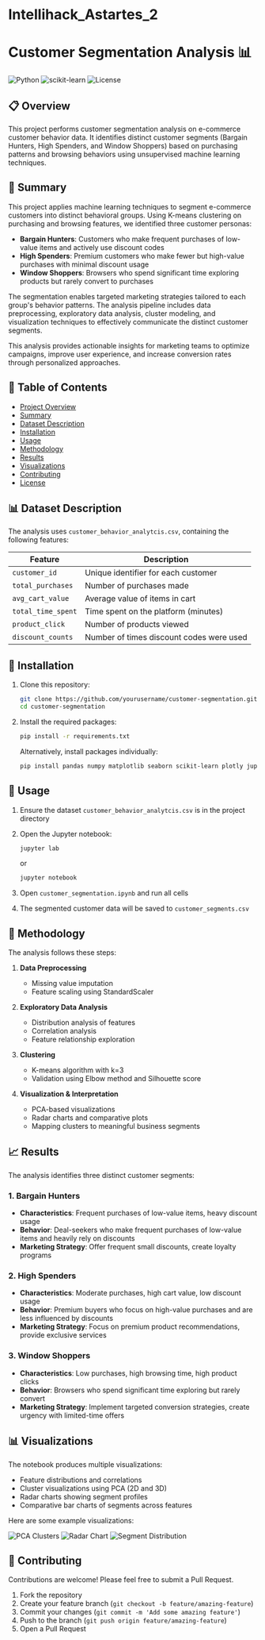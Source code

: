 # Intellihack_Astartes_2

# Customer Segmentation Analysis 📊

![Python](https://img.shields.io/badge/Python-3.6+-blue.svg)
![scikit-learn](https://img.shields.io/badge/scikit--learn-1.0+-orange.svg)
![License](https://img.shields.io/badge/License-MIT-green.svg)

## 📋 Overview

This project performs customer segmentation analysis on e-commerce customer behavior data. It identifies distinct customer segments (Bargain Hunters, High Spenders, and Window Shoppers) based on purchasing patterns and browsing behaviors using unsupervised machine learning techniques.

## 📝 Summary

This project applies machine learning techniques to segment e-commerce customers into distinct behavioral groups. Using K-means clustering on purchasing and browsing features, we identified three customer personas:

- **Bargain Hunters**: Customers who make frequent purchases of low-value items and actively use discount codes
- **High Spenders**: Premium customers who make fewer but high-value purchases with minimal discount usage
- **Window Shoppers**: Browsers who spend significant time exploring products but rarely convert to purchases

The segmentation enables targeted marketing strategies tailored to each group's behavior patterns. The analysis pipeline includes data preprocessing, exploratory data analysis, cluster modeling, and visualization techniques to effectively communicate the distinct customer segments.

This analysis provides actionable insights for marketing teams to optimize campaigns, improve user experience, and increase conversion rates through personalized approaches.

## 📑 Table of Contents

- [Project Overview](#overview)
- [Summary](#summary)
- [Dataset Description](#dataset-description)
- [Installation](#installation)
- [Usage](#usage)
- [Methodology](#methodology)
- [Results](#results)
- [Visualizations](#visualizations)
- [Contributing](#contributing)
- [License](#license)

## 📊 Dataset Description

The analysis uses `customer_behavior_analytcis.csv`, containing the following features:

| Feature | Description |
|---------|-------------|
| `customer_id` | Unique identifier for each customer |
| `total_purchases` | Number of purchases made |
| `avg_cart_value` | Average value of items in cart |
| `total_time_spent` | Time spent on the platform (minutes) |
| `product_click` | Number of products viewed |
| `discount_counts` | Number of times discount codes were used |

## 🔧 Installation

1. Clone this repository:
   ```bash
   git clone https://github.com/yourusername/customer-segmentation.git
   cd customer-segmentation
   ```

2. Install the required packages:
   ```bash
   pip install -r requirements.txt
   ```

   Alternatively, install packages individually:
   ```bash
   pip install pandas numpy matplotlib seaborn scikit-learn plotly jupyterlab
   ```

## 🚀 Usage

1. Ensure the dataset `customer_behavior_analytcis.csv` is in the project directory

2. Open the Jupyter notebook:
   ```bash
   jupyter lab
   ```
   or
   ```bash
   jupyter notebook
   ```

3. Open `customer_segmentation.ipynb` and run all cells

4. The segmented customer data will be saved to `customer_segments.csv`

## 🔬 Methodology

The analysis follows these steps:

1. **Data Preprocessing**
   - Missing value imputation
   - Feature scaling using StandardScaler

2. **Exploratory Data Analysis**
   - Distribution analysis of features
   - Correlation analysis
   - Feature relationship exploration

3. **Clustering**
   - K-means algorithm with k=3
   - Validation using Elbow method and Silhouette score

4. **Visualization & Interpretation**
   - PCA-based visualizations
   - Radar charts and comparative plots
   - Mapping clusters to meaningful business segments

## 📈 Results

The analysis identifies three distinct customer segments:

### 1. Bargain Hunters
- **Characteristics**: Frequent purchases of low-value items, heavy discount usage
- **Behavior**: Deal-seekers who make frequent purchases of low-value items and heavily rely on discounts
- **Marketing Strategy**: Offer frequent small discounts, create loyalty programs

### 2. High Spenders
- **Characteristics**: Moderate purchases, high cart value, low discount usage
- **Behavior**: Premium buyers who focus on high-value purchases and are less influenced by discounts
- **Marketing Strategy**: Focus on premium product recommendations, provide exclusive services

### 3. Window Shoppers
- **Characteristics**: Low purchases, high browsing time, high product clicks
- **Behavior**: Browsers who spend significant time exploring but rarely convert
- **Marketing Strategy**: Implement targeted conversion strategies, create urgency with limited-time offers

## 📊 Visualizations

The notebook produces multiple visualizations:

- Feature distributions and correlations
- Cluster visualizations using PCA (2D and 3D)
- Radar charts showing segment profiles
- Comparative bar charts of segments across features

Here are some example visualizations:

![PCA Clusters](https://via.placeholder.com/600x400?text=PCA+Clusters+Visualization)
![Radar Chart](https://via.placeholder.com/600x400?text=Radar+Chart+of+Segments)
![Segment Distribution](https://via.placeholder.com/600x400?text=Segment+Distribution)

## 🤝 Contributing

Contributions are welcome! Please feel free to submit a Pull Request.

1. Fork the repository
2. Create your feature branch (`git checkout -b feature/amazing-feature`)
3. Commit your changes (`git commit -m 'Add some amazing feature'`)
4. Push to the branch (`git push origin feature/amazing-feature`)
5. Open a Pull Request

